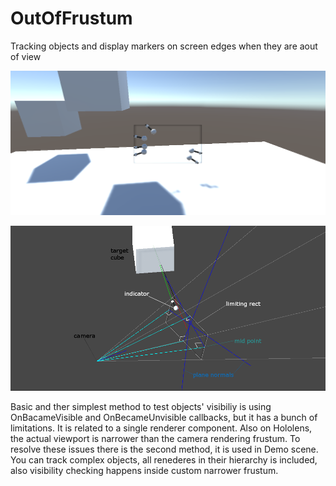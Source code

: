# OutOfFrustum
Tracking objects and display markers on screen edges when they are aout of view

![Screenshot](Demo/screenshot.png?raw=true "Screenshot")

![Screenshot Debug](Demo/debug.png?raw=true "Screenshot Debug")

Basic and ther simplest method to test objects' visibiliy is using OnBacameVisible and OnBecameUnvisible callbacks, but it has a bunch of limitations. It is related to a single renderer component. Also on Hololens, the actual viewport is narrower than the camera rendering frustum. To resolve these issues there is the second method, it is used in Demo scene. You can track complex objects, all renederes in their hierarchy is included, also visibility checking happens inside custom narrower frustum.
